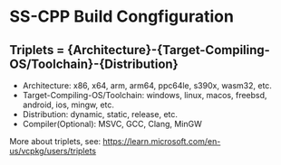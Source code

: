 # SS-CPP Build Congfiguration

## Triplets = {Architecture}-{Target-Compiling-OS/Toolchain}-{Distribution}

- Architecture: x86, x64, arm, arm64, ppc64le, s390x, wasm32, etc.
- Target-Compiling-OS/Toolchain: windows, linux, macos, freebsd, android, ios, mingw, etc.
- Distribution: dynamic, static, release, etc.
- Compiler(Optional): MSVC, GCC, Clang, MinGW

More about triplets, see: <https://learn.microsoft.com/en-us/vcpkg/users/triplets>
